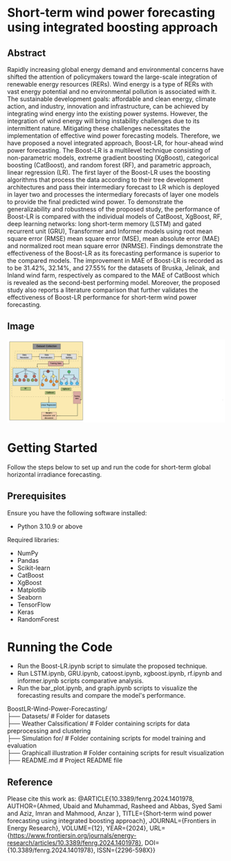 # **Short-term wind power forecasting using integrated boosting approach**
## Abstract
Rapidly increasing global energy demand and environmental concerns have shifted the attention of policymakers toward the large-scale integration of renewable energy resources (RERs). Wind energy is a type of RERs with vast energy potential and no environmental pollution is associated with it. The sustainable development goals: affordable and clean energy, climate action, and industry, innovation and infrastructure, can be achieved by integrating wind energy into the existing power systems. However, the integration of wind energy will bring instability challenges due to its intermittent nature. Mitigating these challenges necessitates the implementation of effective wind power forecasting models. Therefore, we have proposed a novel integrated approach, Boost-LR, for hour-ahead wind power forecasting. The Boost-LR is a multilevel technique consisting of non-parametric models, extreme gradient boosting (XgBoost), categorical boosting (CatBoost), and random forest (RF), and parametric approach, linear regression (LR). The first layer of the Boost-LR uses the boosting algorithms that process the data according to their tree development architectures and pass their intermediary forecast to LR which is deployed in layer two and processes the intermediary forecasts of layer one models to provide the final predicted wind power. To demonstrate the generalizability and robustness of the proposed study, the performance of Boost-LR is compared with the individual models of CatBoost, XgBoost, RF, deep learning networks: long short-term memory (LSTM) and gated recurrent unit (GRU), Transformer and Informer models using root mean square error (RMSE) mean square error (MSE), mean absolute error (MAE) and normalized root mean square error (NRMSE). Findings demonstrate the effectiveness of the Boost-LR as its forecasting performance is superior to the compared models. The improvement in MAE of Boost-LR is recorded as to be 31.42%, 32.14%, and 27.55% for the datasets of Bruska, Jelinak, and Inland wind farm, respectively as compared to the MAE of CatBoost which is revealed as the second-best performing model. Moreover, the proposed study also reports a literature comparison that further validates the effectiveness of Boost-LR performance for short-term wind power forecasting.
## Image

![Boost-LR](image.png)
# Getting Started
Follow the steps below to set up and run the code for short-term global horizontal irradiance forecasting.

## Prerequisites
Ensure you have the following software installed:<br>
- Python 3.10.9 or above<br>

Required libraries: <br>
 -  NumPy<br>
 -  Pandas<br>
 -  Scikit-learn<br>
 -  CatBoost<br>
 -  XgBoost<br>
 -  Matplotlib<br>
 -  Seaborn<br>
 -  TensorFlow<br>
 -  Keras<br>
 -  RandomForest<br>

# Running the Code
- Run the Boost-LR.ipynb script to simulate the proposed technique.<br>
- Run LSTM.ipynb, GRU.ipynb, catoost.ipynb, xgboost.ipynb, rf.ipynb and informer.ipynb scripts comparative analysis.<br>
- Run the bar_plot.ipynb, and graph.ipynb scripts to visualize the forecasting results and compare the model's performance.<br>


BoostLR-Wind-Power-Forecasting/ <br>
├── Datasets/                   # Folder for datasets <br>
├── Weather Calssification/     # Folder containing scripts for data preprocessing and clustering <br>
├── Simulation for/             # Folder containing scripts for model training and evaluation <br>
├── Graphicall illustration     # Folder containing scripts for result visualization <br>
├── README.md                   # Project README file <br>

## Reference
Please cite this work as:
@ARTICLE{10.3389/fenrg.2024.1401978,
AUTHOR={Ahmed, Ubaid  and Muhammad, Rasheed  and Abbas, Syed Sami  and Aziz, Imran  and Mahmood, Anzar },
TITLE={Short-term wind power forecasting using integrated boosting approach},
JOURNAL={Frontiers in Energy Research},
VOLUME={12},
YEAR={2024},
URL={https://www.frontiersin.org/journals/energy-research/articles/10.3389/fenrg.2024.1401978},
DOI={10.3389/fenrg.2024.1401978},
ISSN={2296-598X}}
